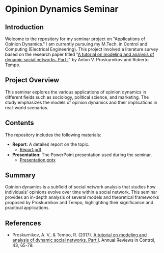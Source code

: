 # Opinion Dynamics Seminar

## Introduction
Welcome to the repository for my seminar project on "Applications of Opinion Dynamics." I am currently pursuing my M.Tech. in Control and Computing (Electrical Engineering). This project involved a literature survey based on the research paper titled "[A tutorial on modeling and analysis of dynamic social networks. Part I](https://doi.org/10.1016/j.arcontrol.2017.03.002)" by Anton V. Proskurnikov and Roberto Tempo.

## Project Overview
This seminar explores the various applications of opinion dynamics in different fields such as sociology, political science, and marketing. The study emphasizes the models of opinion dynamics and their implications in real-world scenarios.

## Contents
The repository includes the following materials:
- **Report**: A detailed report on the topic.
  - [Report.pdf](docs/Report.pdf)
- **Presentation**: The PowerPoint presentation used during the seminar.
  - [Presentation.pptx](presentations/Presentation.pptx)

## Summary
Opinion dynamics is a subfield of social network analysis that studies how individuals' opinions evolve over time within a social network. This seminar provides an in-depth analysis of several models and theoretical frameworks proposed by Proskurnikov and Tempo, highlighting their significance and practical applications.

## References
- Proskurnikov, A. V., & Tempo, R. (2017). [A tutorial on modeling and analysis of dynamic social networks. Part I](https://doi.org/10.1016/j.arcontrol.2017.03.002). Annual Reviews in Control, 43, 65-79.


